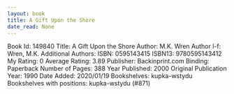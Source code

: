 ```yaml
---
layout: book
title: A Gift Upon the Shore
date_read: None
---
```


Book Id: 149840
Title: A Gift Upon the Shore
Author: M.K. Wren
Author l-f: Wren, M.K.
Additional Authors: 
ISBN: 0595143415
ISBN13: 9780595143412
My Rating: 0
Average Rating: 3.89
Publisher: Backinprint.com
Binding: Paperback
Number of Pages: 388
Year Published: 2000
Original Publication Year: 1990
Date Added: 2020/01/19
Bookshelves: kupka-wstydu
Bookshelves with positions: kupka-wstydu (#871)

